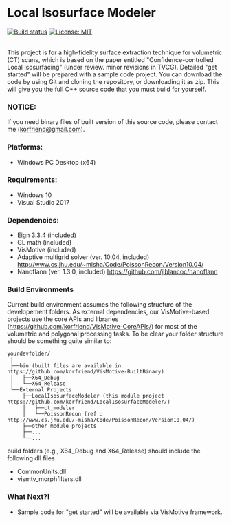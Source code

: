# Local Isosurface Modeler

[![Build status][s1]][av] [![License: MIT][s3]][li]

[s1]: https://ci.appveyor.com/api/projects/status/3dbcee5gd6i7qh7v?svg=true
[s3]: https://img.shields.io/badge/License-MIT-orange.svg

[av]: https://ci.appveyor.com/project/korfriend/localisosurfacemodeler
[li]: https://opensource.org/licenses/MIT

<br/>
This project is for a high-fidelity surface extraction technique for volumetric (CT) scans, which is based on the paper entitled "Confidence-controlled Local Isosurfacing" (under review. minor revisions in TVCG).
Detailed "get started" will be prepared with a sample code project. 
You can download the code by using Git and cloning the repository, or downloading it as zip. This will give you the full C++ source code that you must build for yourself. 

### NOTICE:
If you need binary files of built version of this source code, please contact me (korfriend@gmail.com).

### Platforms:
- Windows PC Desktop (x64)

### Requirements:

- Windows 10
- Visual Studio 2017

### Dependencies:

- Eign 3.3.4 (included)
- GL math (included)
- VisMotive (included)
- Adaptive multigrid solver (ver. 10.04, included) http://www.cs.jhu.edu/~misha/Code/PoissonRecon/Version10.04/
- Nanoflann (ver. 1.3.0, included) https://github.com/jlblancoc/nanoflann

### Build Environments
Current build environment assumes the following structure of the developement folders. As external dependencies, our VisMotive-based projects use the core APIs and libraries (https://github.com/korfriend/VisMotive-CoreAPIs/) for most of the volumetric and polygonal processing tasks. To be clear your folder structure should be something quite similar to:

    yourdevfolder/
     |
     ├──bin (built files are available in https://github.com/korfriend/VisMotive-BuiltBinary)
     │   ├──X64_Debug
     │   └──X64_Release
     └──External Projects
         ├──LocalIsosurfaceModeler (this module project https://github.com/korfriend/LocalIsosurfaceModeler/)
         │   ├──ct_modeler
         │   └──PoissonRecon (ref : http://www.cs.jhu.edu/~misha/Code/PoissonRecon/Version10.04/)
         ├──other module projects
         ├──...
         └──...

build folders (e.g., X64_Debug and X64_Release) should include the following dll files
- CommonUnits.dll
- vismtv_morphfilters.dll

### What Next?!
- Sample code for "get started" will be available via VisMotive framework.
